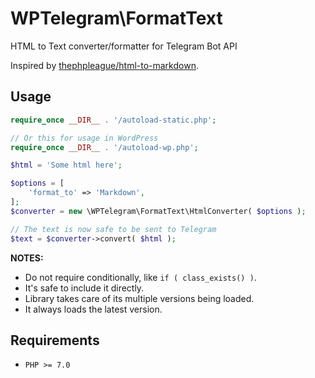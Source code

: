 # WPTelegram\FormatText

HTML to Text converter/formatter for Telegram Bot API

Inspired by [thephpleague/html-to-markdown](https://github.com/thephpleague/html-to-markdown).

## Usage

```php
require_once __DIR__ . '/autoload-static.php';

// Or this for usage in WordPress
require_once __DIR__ . '/autoload-wp.php';

$html = 'Some html here';

$options = [
	'format_to' => 'Markdown',
];
$converter = new \WPTelegram\FormatText\HtmlConverter( $options );

// The text is now safe to be sent to Telegram
$text = $converter->convert( $html );
```

**NOTES:**

- Do not require conditionally, like `if ( class_exists() )`.
- It's safe to include it directly.
- Library takes care of its multiple versions being loaded.
- It always loads the latest version.

## Requirements

- `PHP >= 7.0`
